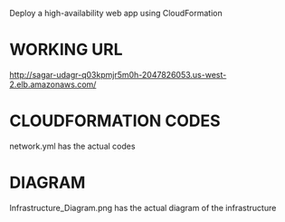 Deploy a high-availability web app using CloudFormation

# WORKING URL
http://sagar-udagr-q03kpmjr5m0h-2047826053.us-west-2.elb.amazonaws.com/

# CLOUDFORMATION CODES
network.yml has the actual codes

# DIAGRAM
Infrastructure_Diagram.png has the actual diagram of the infrastructure
